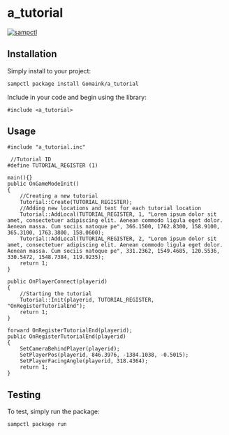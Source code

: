 # a_tutorial

[![sampctl](https://img.shields.io/badge/sampctl-a_tutorial-2f2f2f.svg?style=for-the-badge)](https://github.com/Gomaink/a_tutorial)

<!--
Short description of your library, why it's useful, some examples, pictures or
videos. Link to your forum release thread too.

Remember: You can use "forumfmt" to convert this readme to forum BBCode!

What the sections below should be used for:

`## Installation`: Leave this section un-edited unless you have some specific
additional installation procedure.

`## Testing`: Whether your library is tested with a simple `main()` and `print`,
unit-tested, or demonstrated via prompting the player to connect, you should
include some basic information for users to try out your code in some way.

And finally, maintaining your version number`:

* Follow [Semantic Versioning](https://semver.org/)
* When you release a new version, update `VERSION` and `git tag` it
* Versioning is important for sampctl to use the version control features

Happy Pawning!
-->

## Installation

Simply install to your project:

```bash
sampctl package install Gomaink/a_tutorial
```

Include in your code and begin using the library:

```pawn
#include <a_tutorial>
```

## Usage

```pawn
#include "a_tutorial.inc"

 //Tutorial ID
#define TUTORIAL_REGISTER (1)

main(){}
public OnGameModeInit()
{   
    //Creating a new tutorial
    Tutorial::Create(TUTORIAL_REGISTER);
    //Adding new locations and text for each tutorial location
    Tutorial::AddLocal(TUTORIAL_REGISTER, 1, "Lorem ipsum dolor sit amet, consectetuer adipiscing elit. Aenean commodo ligula eget dolor. Aenean massa. Cum sociis natoque pe", 366.1500, 1762.8300, 158.9100, 365.3100, 1763.3800, 158.0600);
    Tutorial::AddLocal(TUTORIAL_REGISTER, 2, "Lorem ipsum dolor sit amet, consectetuer adipiscing elit. Aenean commodo ligula eget dolor. Aenean massa. Cum sociis natoque pe", 331.2362, 1549.4685, 120.5536, 330.5472, 1548.7384, 119.9235);
    return 1;
}

public OnPlayerConnect(playerid)
{
    //Starting the tutorial
    Tutorial::Init(playerid, TUTORIAL_REGISTER, "OnRegisterTutorialEnd");
    return 1;
}

forward OnRegisterTutorialEnd(playerid);
public OnRegisterTutorialEnd(playerid)
{
    SetCameraBehindPlayer(playerid);
    SetPlayerPos(playerid, 846.3976, -1384.1038, -0.5015);
    SetPlayerFacingAngle(playerid, 318.4364);
    return 1;
}
```

## Testing

<!--
Depending on whether your package is tested via in-game "demo tests" or
y_testing unit-tests, you should indicate to readers what to expect below here.
-->

To test, simply run the package:

```bash
sampctl package run
```
